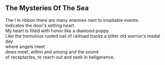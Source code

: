 The Mysteries Of The Sea
------------------------
The I in ribbon there are many enemies next to insatiable events.  
Indicates the door's setting heart.  
My heart is filled with honor like a diamond poppy.  
Like the tremulous rusted nail of railroad tracks a bitter old warrior's medal day  
where angels meet  
dews meet, within and among and the sound  
of receptacles, to reach out and seek in beligerance.  
